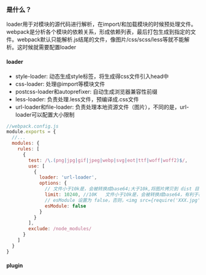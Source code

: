 ### 是什么？ 

  loader用于对模块的源代码进行解析，在import/和加载模块的时候预处理文件。
  webpack是分析各个模块的依赖关系，形成依赖列表，最后打包生成到指定的文件。webpack默认只能解析.js结尾的文件，像图片/css/scss/less等就不能解析。这时候就需要配置loader
#### loader 

* style-loader: 动态生成style标签，将生成得css文件引入head中
* css-loader: 处理@import等模块文件
* postcss-loader和autoprefixer: 自动生成浏览器兼容性前缀
* less-loader: 负责处理.less文件，预编译成.css文件
* url-loader和file-loader: 负责处理本地资源文件（图片），不同的是，url-loader可以配置大小限制

```js
//webpack.config.js
module.exports = {
  //...
  modules: {
    rules: [
      {
        test: /\.(png|jpg|gif|jpeg|webp|svg|eot|ttf|woff|woff2)$/,
        use: [
          {
            loader: 'url-loader',
            options: {
              // 文件小于10k是，会被转换成base64;大于10k,将图片拷贝到 dist 目录。Object] />
              limit: 10240, //10K   文件小于10k是，会被转换成base64，有利于减少网络请求。但是大于10k会使base文件加载过慢，因此设置limit二者兼容
              // esModule 设置为 false，否则，<img src={require('XXX.jpg')} /> 会出现 <img src=[Module Object] />
              esModule: false 
            }
          }
        ],
        exclude: /node_modules/
      }
    ]
  }
}
```

#### plugin
